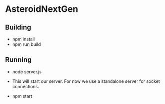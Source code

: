 # AsteroidNextGen

## Building
* npm install
* npm run build

## Running

* node server.js
* This will start our server. For now we use a standalone server for socket connections.

* npm start
